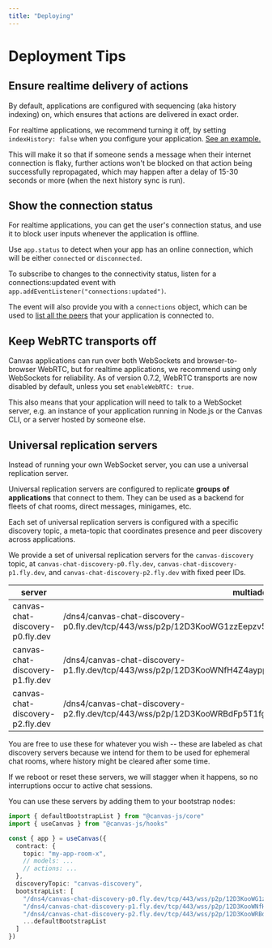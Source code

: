 ```yaml
---
title: "Deploying"
---
```


# Deployment Tips

## Ensure realtime delivery of actions

By default, applications are configured with sequencing (aka history indexing) on, which ensures that actions are delivered in exact order.

For realtime applications, we recommend turning it off, by setting `indexHistory: false` when you configure your application. [See an example.](https://github.com/canvasxyz/canvas/blob/46bef2263d6e7ec9b746ced2c47da52cb7d8190b/examples/chat/src/App.tsx#L48)

This will make it so that if someone sends a message when their internet connection is flaky, further actions won't be blocked on that action being successfully repropagated, which may happen after a delay of 15-30 seconds or more (when the next history sync is run).

## Show the connection status

For realtime applications, you can get the user's connection status, and use it to block user inputs whenever the application is offline.

Use `app.status` to detect when your app has an online connection, which will be either `connected` or `disconnected`.

To subscribe to changes to the connectivity status, listen for a connections:updated event with `app.addEventListener("connections:updated")`.

The event will also provide you with a `connections` object, which can be used to [list all the peers](https://canvas-chat.pages.dev/) that your application is connected to.

## Keep WebRTC transports off

Canvas applications can run over both WebSockets and browser-to-browser WebRTC, but for realtime applications, we recommend using only WebSockets for reliability. As of version 0.7.2, WebRTC transports are now disabled by default, unless you set `enableWebRTC: true`.

This also means that your application will need to talk to a WebSocket server, e.g. an instance of your application running in Node.js or the Canvas CLI, or a server hosted by someone else.

## Universal replication servers

Instead of running your own WebSocket server, you can use a universal replication server.

Universal replication servers are configured to replicate **groups of applications** that connect to them. They can be used as a backend for fleets of chat rooms, direct messages, minigames, etc.

Each set of universal replication servers is configured with a specific discovery topic, a meta-topic that coordinates presence and peer discovery across applications.

We provide a set of universal replication servers for the `canvas-discovery` topic, at `canvas-chat-discovery-p0.fly.dev`, `canvas-chat-discovery-p1.fly.dev`, and `canvas-chat-discovery-p2.fly.dev` with fixed peer IDs.

| server | multiaddr |
| ------ | --------- |
| canvas-chat-discovery-p0.fly.dev | /dns4/canvas-chat-discovery-p0.fly.dev/tcp/443/wss/p2p/12D3KooWG1zzEepzv5ib5Rz16Z4PXVfNRffXBGwf7wM8xoNAbJW7 |
| canvas-chat-discovery-p1.fly.dev | /dns4/canvas-chat-discovery-p1.fly.dev/tcp/443/wss/p2p/12D3KooWNfH4Z4ayppVFyTKv8BBYLLvkR1nfWkjcSTqYdS4gTueq |
| canvas-chat-discovery-p2.fly.dev | /dns4/canvas-chat-discovery-p2.fly.dev/tcp/443/wss/p2p/12D3KooWRBdFp5T1fgjWdPSCf9cDqcCASMBgcLqjzzBvptjAfAxN |

You are free to use these for whatever you wish -- these are labeled as chat discovery servers because we intend for them to be used for ephemeral chat rooms, where history might be cleared after some time.

If we reboot or reset these servers, we will stagger when it happens, so no interruptions occur to active chat sessions.

You can use these servers by adding them to your bootstrap nodes:

```ts
import { defaultBootstrapList } from "@canvas-js/core"
import { useCanvas } from "@canvas-js/hooks"

const { app } = useCanvas({
  contract: {
    topic: "my-app-room-x",
    // models: ...
    // actions: ...
  },
  discoveryTopic: "canvas-discovery",
  bootstrapList: [
    "/dns4/canvas-chat-discovery-p0.fly.dev/tcp/443/wss/p2p/12D3KooWG1zzEepzv5ib5Rz16Z4PXVfNRffXBGwf7wM8xoNAbJW7",
    "/dns4/canvas-chat-discovery-p1.fly.dev/tcp/443/wss/p2p/12D3KooWNfH4Z4ayppVFyTKv8BBYLLvkR1nfWkjcSTqYdS4gTueq",
    "/dns4/canvas-chat-discovery-p2.fly.dev/tcp/443/wss/p2p/12D3KooWRBdFp5T1fgjWdPSCf9cDqcCASMBgcLqjzzBvptjAfAxN",
    ...defaultBootstrapList
  ]
})
```
